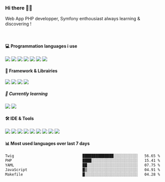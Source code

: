 ### Hi there 👋🏼

Web App PHP developper, Symfony enthousiast always learning & discovering !  
<br /><br />


#### 💻 Programmation languages i use
<img src="https://img.shields.io/badge/PHP-777BB4?logo=php&logoColor=white" /> <img src="https://img.shields.io/badge/JavaScript-F7DF1E.svg?logo=javascript&logoColor=black" /> <img src="https://img.shields.io/badge/Sass-hotpink.svg?logo=SASS&logoColor=white" /> <img src="https://img.shields.io/badge/CSS-1572B6.svg?logo=css3&logoColor=white" /> <img src="https://img.shields.io/badge/HTML-E34F26.svg?logo=html5&logoColor=white" /> <img src="https://img.shields.io/badge/Bash-121011.svg?logo=gnu-bash&logoColor=white" /> <img src="https://img.shields.io/badge/MySQL-00f.svg?logo=mysql&logoColor=white" />



#### 🧰 Framework & Librairies

<img src="https://img.shields.io/badge/Symfony-111111.svg?logo=symfony&logoColor=white" /> <img src="https://img.shields.io/badge/Composer-885630.svg?logo=composer&logoColor=white" /> <img src="https://img.shields.io/badge/Tailwind_CSS-38B2AC?logo=tailwind-css&logoColor=white" /> <img src="https://img.shields.io/badge/Yarn-2C8EBB.svg?logo=yarn&logoColor=white" />  

##### 📖 Currently learning
<img src="https://img.shields.io/badge/Vue.js-35495E?logo=vuedotjs&logoColor=4FC08D" /> <img src="https://img.shields.io/badge/Dart-0175C2?logo=dart&logoColor=white" />

#### 🛠 IDE & Tools
<img src="https://img.shields.io/badge/PhpStorm-7952B3.svg?logo=phpstorm&logoColor=white" /> <img src="https://img.shields.io/badge/Visual%20Studio%20Code-0078d7.svg?logo=visual-studio-code&logoColor=white" /> <img src="https://img.shields.io/badge/-Brave-FB542B?logo=brave&logoColor=white" /> <img src="https://img.shields.io/badge/-OBS%20Studio-302E31?logo=obs-studio&logoColor=white" /> <img src="https://img.shields.io/badge/Git-F05033.svg?logo=git&logoColor=white" /> <img src="https://img.shields.io/badge/Postman-FF6C37?logo=postman&logoColor=white" /> <img src="https://img.shields.io/badge/Notion-010101.svg?logo=notion&logoColor=white" /> <img src="https://img.shields.io/badge/Docker-00f.svg?logo=docker&logoColor=white" /> <img src="https://img.shields.io/badge/Asana-CC342D.svg?logo=asana&logoColor=white" /> 

#### 📊 Most used languages over last 7 days
<!--START_SECTION:waka-->

```txt
Twig                               ██████████████░░░░░░░░░░░   56.65 %
PHP                                ████░░░░░░░░░░░░░░░░░░░░░   15.41 %
YAML                               ██░░░░░░░░░░░░░░░░░░░░░░░   07.75 %
JavaScript                         █▒░░░░░░░░░░░░░░░░░░░░░░░   04.91 %
Makefile                           █░░░░░░░░░░░░░░░░░░░░░░░░   04.28 %
```

<!--END_SECTION:waka-->

<!--
**Feymo/Feymo** is a ✨ _special_ ✨ repository because its `README.md` (this file) appears on your GitHub profile.

Here are some ideas to get you started:

- 🔭 I’m currently working on ...
- 🌱 I’m currently learning ...
- 👯 I’m looking to collaborate on ...
- 🤔 I’m looking for help with ...
- 💬 Ask me about ...
- 📫 How to reach me: ...
- 😄 Pronouns: ...
- ⚡ Fun fact: ...
-->
